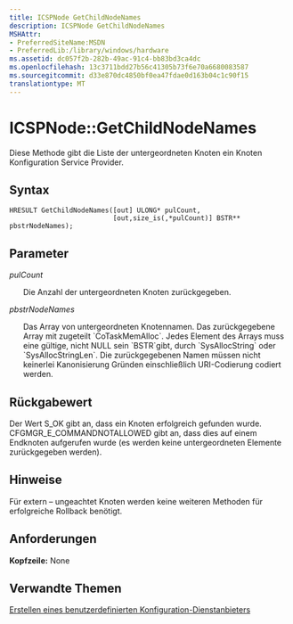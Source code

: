 ```yaml
---
title: ICSPNode GetChildNodeNames
description: ICSPNode GetChildNodeNames
MSHAttr:
- PreferredSiteName:MSDN
- PreferredLib:/library/windows/hardware
ms.assetid: dc057f2b-282b-49ac-91c4-bb83bd3ca4dc
ms.openlocfilehash: 13c3711bdd27b56c41305b73f6e70a6680083587
ms.sourcegitcommit: d33e870dc4850bf0ea47fdae0d163b04c1c90f15
translationtype: MT
---
```

# <a name="icspnodegetchildnodenames"></a>ICSPNode::GetChildNodeNames

Diese Methode gibt die Liste der untergeordneten Knoten ein Knoten Konfiguration Service Provider.

## <a name="syntax"></a>Syntax

``` syntax
HRESULT GetChildNodeNames([out] ULONG* pulCount,
                          [out,size_is(,*pulCount)] BSTR** pbstrNodeNames);
```

## <a name="parameters"></a>Parameter

<a href="" id="pulcount"></a>*pulCount*
<p style="margin-left: 25px">Die Anzahl der untergeordneten Knoten zurückgegeben.</p>

<a href="" id="pbstrnodenames"></a>*pbstrNodeNames*
<p style="margin-left: 25px">Das Array von untergeordneten Knotennamen. Das zurückgegebene Array mit zugeteilt `CoTaskMemAlloc`. Jedes Element des Arrays muss eine gültige, nicht NULL sein `BSTR`gibt, durch `SysAllocString` oder `SysAllocStringLen`. Die zurückgegebenen Namen müssen nicht keinerlei Kanonisierung Gründen einschließlich URI-Codierung codiert werden.</p>

## <a name="return-value"></a>Rückgabewert

Der Wert S\_OK gibt an, dass ein Knoten erfolgreich gefunden wurde. CFGMGR\_E\_COMMANDNOTALLOWED gibt an, dass dies auf einem Endknoten aufgerufen wurde (es werden keine untergeordneten Elemente zurückgegeben werden).

## <a name="remarks"></a>Hinweise

Für extern – ungeachtet Knoten werden keine weiteren Methoden für erfolgreiche Rollback benötigt.

## <a name="requirements"></a>Anforderungen

**Kopfzeile:** None

## <a name="related-topics"></a>Verwandte Themen

[Erstellen eines benutzerdefinierten Konfiguration-Dienstanbieters](create-a-custom-configuration-service-provider.md)

 







